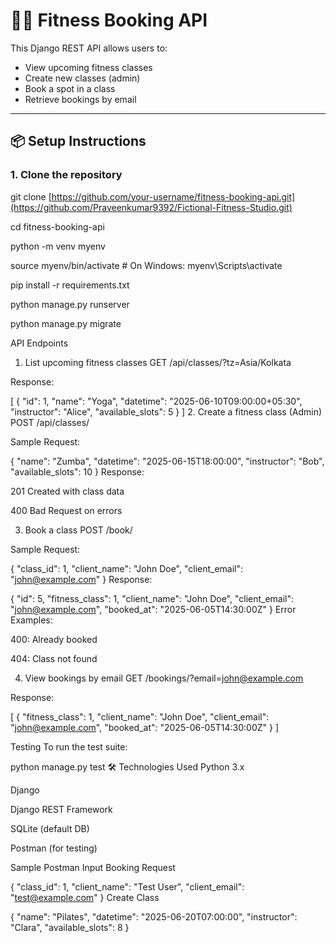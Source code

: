 # 🏋️‍♀️ Fitness Booking API

This Django REST API allows users to:
- View upcoming fitness classes
- Create new classes (admin)
- Book a spot in a class
- Retrieve bookings by email

---

## 📦 Setup Instructions

### 1. Clone the repository

git clone [https://github.com/your-username/fitness-booking-api.git](https://github.com/Praveenkumar9392/Fictional-Fitness-Studio.git)

cd fitness-booking-api

python -m venv myenv

source myenv/bin/activate   # On Windows: myenv\Scripts\activate

pip install -r requirements.txt

python manage.py runserver

python manage.py migrate


 API Endpoints
1. List upcoming fitness classes
GET /api/classes/?tz=Asia/Kolkata

Response:

[
  {
    "id": 1,
    "name": "Yoga",
    "datetime": "2025-06-10T09:00:00+05:30",
    "instructor": "Alice",
    "available_slots": 5
  }
]
2. Create a fitness class (Admin)
POST /api/classes/

Sample Request:

{
  "name": "Zumba",
  "datetime": "2025-06-15T18:00:00",
  "instructor": "Bob",
  "available_slots": 10
}
Response:

201 Created with class data

400 Bad Request on errors

3. Book a class
POST /book/

Sample Request:

{
  "class_id": 1,
  "client_name": "John Doe",
  "client_email": "john@example.com"
}
Response:

{
  "id": 5,
  "fitness_class": 1,
  "client_name": "John Doe",
  "client_email": "john@example.com",
  "booked_at": "2025-06-05T14:30:00Z"
}
Error Examples:

400: Already booked

404: Class not found

4. View bookings by email
GET /bookings/?email=john@example.com

Response:

[
  {
    "fitness_class": 1,
    "client_name": "John Doe",
    "client_email": "john@example.com",
    "booked_at": "2025-06-05T14:30:00Z"
  }
]

 Testing
To run the test suite:

python manage.py test
🛠 Technologies Used
Python 3.x

Django

Django REST Framework

SQLite (default DB)

Postman (for testing)

 Sample Postman Input
Booking Request

{
  "class_id": 1,
  "client_name": "Test User",
  "client_email": "test@example.com"
}
Create Class

{
  "name": "Pilates",
  "datetime": "2025-06-20T07:00:00",
  "instructor": "Clara",
  "available_slots": 8
}







